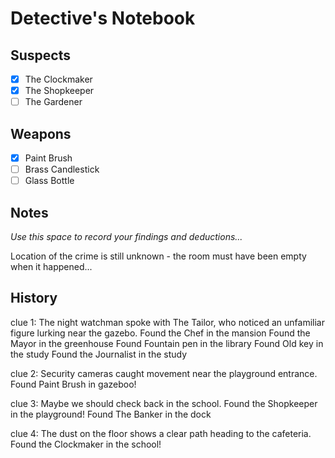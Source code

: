 # Detective's Notebook

## Suspects
- [X] The Clockmaker
- [X] The Shopkeeper
- [ ] The Gardener

## Weapons
- [X] Paint Brush
- [ ] Brass Candlestick
- [ ] Glass Bottle

## Notes
*Use this space to record your findings and deductions...*

Location of the crime is still unknown - the room must have been empty when it happened...

## History

clue 1: The night watchman spoke with The Tailor, who noticed an unfamiliar figure lurking near the gazebo.
Found the Chef in the mansion
Found the Mayor in the greenhouse
Found Fountain pen in the library
Found Old key in the study
Found the Journalist in the study

clue 2: Security cameras caught movement near the playground entrance.
Found Paint Brush in gazeboo!

clue 3: Maybe we should check back in the school.
Found the Shopkeeper in the playground!
Found The Banker in the dock

clue 4: The dust on the floor shows a clear path heading to the cafeteria.
Found the Clockmaker in the school!



